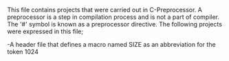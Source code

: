 This file contains projects that were carried out in C-Preprocessor.
A preprocessor is a step in compilation process and is not a part of
compiler. The '#' symbol is known as a preprocessor directive.
The following projects were expressed in this file;

-A header file that defines a macro named SIZE as an abbreviation for the token 1024